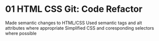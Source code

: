 # 01 HTML CSS Git: Code Refactor

Made semantic changes to HTML/CSS
Used semantic tags and alt attributes where appropriate
Simplified CSS and coresponding selectors where possible
